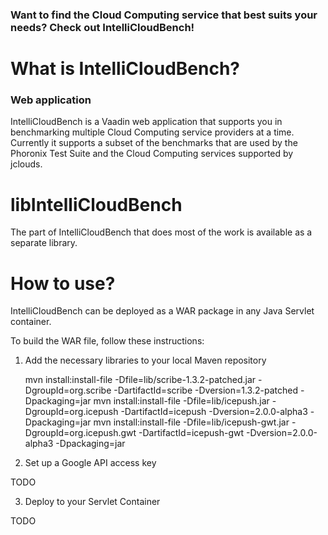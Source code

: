 ### Want to find the Cloud Computing service that best suits your needs? Check out IntelliCloudBench!

# What is IntelliCloudBench?

### Web application

IntelliCloudBench is a Vaadin web application that supports you in benchmarking multiple Cloud Computing service providers at a time.
Currently it supports a subset of the benchmarks that are used by the Phoronix Test Suite and the Cloud Computing services supported by jclouds.

# libIntelliCloudBench

The part of IntelliCloudBench that does most of the work is available as a separate library.

# How to use?

IntelliCloudBench can be deployed as a WAR package in any Java Servlet container.

To build the WAR file, follow these instructions:

1. Add the necessary libraries to your local Maven repository

    mvn install:install-file -Dfile=lib/scribe-1.3.2-patched.jar -DgroupId=org.scribe -DartifactId=scribe -Dversion=1.3.2-patched -Dpackaging=jar
    mvn install:install-file -Dfile=lib/icepush.jar -DgroupId=org.icepush -DartifactId=icepush -Dversion=2.0.0-alpha3 -Dpackaging=jar
    mvn install:install-file -Dfile=lib/icepush-gwt.jar -DgroupId=org.icepush.gwt -DartifactId=icepush-gwt -Dversion=2.0.0-alpha3 -Dpackaging=jar

2. Set up a Google API access key

TODO

3. Deploy to your Servlet Container

TODO
